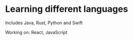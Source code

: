 # Learning different languages
Includes Java, Rust, Python and Swift

Working on: React, JavaScript
